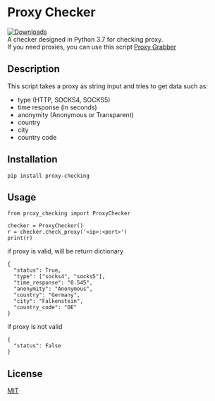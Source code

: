 # Proxy Checker
[![Downloads](https://pepy.tech/badge/proxy-checking)](https://pepy.tech/project/proxy-checking)<br>A checker designed in Python 3.7 for checking proxy.<br>
If you need proxies, you can use this script [Proxy Grabber](https://github.com/pro100git/proxy_grabber)
## Description
This script takes a proxy as string input and tries to get data such as: 
- type (HTTP, SOCKS4, SOCKS5)
- time response (in seconds)
- anonymity (Anonymous or Transparent)
- country
- city
- country code
## Installation
```console
pip install proxy-checking
```
## Usage

```python3
from proxy_checking import ProxyChecker

checker = ProxyChecker()
r = checker.check_proxy('<ip>:<port>')
print(r)
```
if proxy is valid, will be return dictionary
```
{
  "status": True,
  "type": ["socks4", "socks5"],
  "time_response": "0.545",
  "anonymity": "Anonymous",
  "country": "Germany",
  "city": "Falkenstein",
  "country_code": "DE"
}
```
if proxy is not valid
```
{
  "status": False
}
```
## License
[MIT](LICENSE.md)
